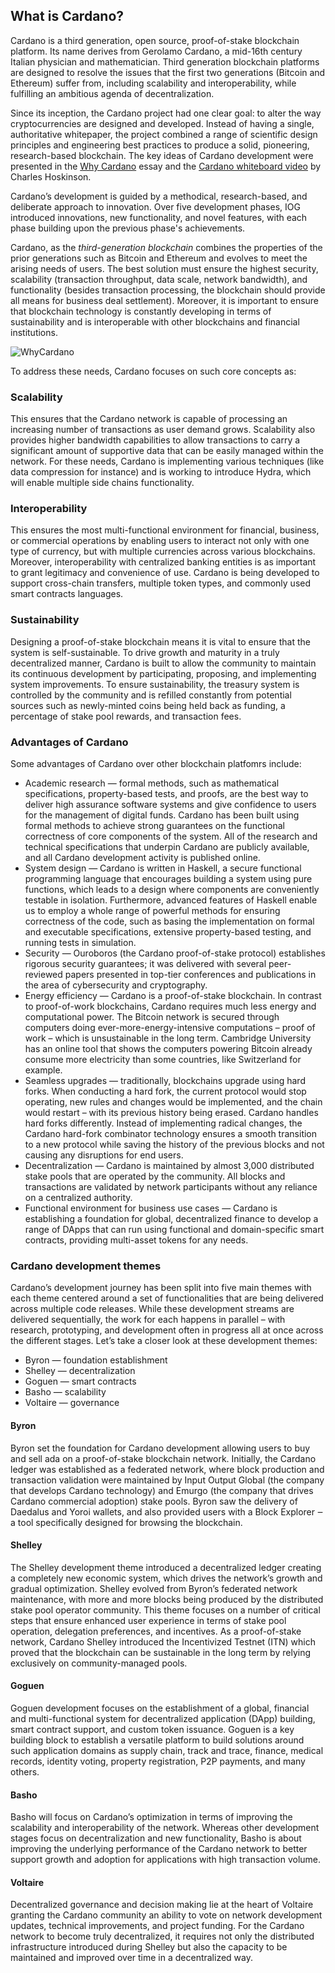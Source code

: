 ## What is Cardano?

Cardano is a third generation, open source, proof-of-stake blockchain platform. Its name derives from Gerolamo Cardano, a mid-16th century Italian physician and mathematician. Third generation blockchain platforms are designed to resolve the issues that the first two generations (Bitcoin and Ethereum) suffer from, including scalability and interoperability, while fulfilling an ambitious agenda of decentralization.

Since its inception, the Cardano project had one clear goal: to alter the way cryptocurrencies are designed and developed. Instead of having a single, authoritative whitepaper, the project combined a range of scientific design principles and engineering best practices to produce a solid, pioneering, research-based blockchain. The key ideas of Cardano development were presented in the [Why Cardano](https://why.cardano.org/en/introduction/motivation/) essay and the [Cardano whiteboard video](https://www.youtube.com/watch?v=Ja9D0kpksxw) by Charles Hoskinson.

Cardano’s development is guided by a methodical, research-based, and deliberate approach to innovation. Over five development phases, IOG introduced innovations, new functionality, and novel features, with each phase building upon the previous phase's achievements.

Cardano, as the _third-generation blockchain_ combines the properties of the prior generations such as Bitcoin and Ethereum and evolves to meet the arising needs of users. The best solution must ensure the highest security, scalability (transaction throughput, data scale, network bandwidth), and functionality (besides transaction processing, the blockchain should provide all means for business deal settlement). Moreover, it is important to ensure that blockchain technology is constantly developing in terms of sustainability and is interoperable with other blockchains and financial institutions.

![WhyCardano](2209_WhyCardano_Infographic_Icons_Twitter_Intro.png)

To address these needs, Cardano focuses on such core concepts as:

### Scalability
This ensures that the Cardano network is capable of processing an increasing number of transactions as user demand grows. Scalability also provides higher bandwidth capabilities to allow transactions to carry a significant amount of supportive data that can be easily managed within the network. For these needs, Cardano is implementing various techniques (like data compression for instance) and is working to introduce Hydra, which will enable multiple side chains functionality.

### Interoperability
This ensures the most multi-functional environment for financial, business, or commercial operations by enabling users to interact not only with one type of currency, but with multiple currencies across various blockchains. Moreover, interoperability with centralized banking entities is as important to grant legitimacy and convenience of use. Cardano is being developed to support cross-chain transfers, multiple token types, and commonly used smart contracts languages.

### Sustainability
Designing a proof-of-stake blockchain means it is vital to ensure that the system is self-sustainable. To drive growth and maturity in a truly decentralized manner, Cardano is built to allow the community to maintain its continuous development by participating, proposing, and implementing system improvements. To ensure sustainability, the treasury system is controlled by the community and is refilled constantly from potential sources such as newly-minted coins being held back as funding, a percentage of stake pool rewards, and transaction fees.

### Advantages of Cardano 
Some advantages of Cardano over other blockchain platfomrs include:
- Academic research — formal methods, such as mathematical specifications, property-based tests, and proofs, are the best way to deliver high assurance software systems and give confidence to users for the management of digital funds. Cardano has been built using formal methods to achieve strong guarantees on the functional correctness of core components of the system. All of the research and technical specifications that underpin Cardano are publicly available, and all Cardano development activity is published online.
- System design — Cardano is written in Haskell, a secure functional programming language that encourages building a system using pure functions, which leads to a design where components are conveniently testable in isolation. Furthermore, advanced features of Haskell enable us to employ a whole range of powerful methods for ensuring correctness of the code, such as basing the implementation on formal and executable specifications, extensive property-based testing, and running tests in simulation.
- Security — Ouroboros (the Cardano proof-of-stake protocol) establishes rigorous security guarantees; it was delivered with several peer-reviewed papers presented in top-tier conferences and publications in the area of cybersecurity and cryptography.
- Energy efficiency — Cardano is a proof-of-stake blockchain. In contrast to proof-of-work blockchains, Cardano requires much less energy and computational power. The Bitcoin network is secured through computers doing ever-more-energy-intensive computations – proof of work – which is unsustainable in the long term. Cambridge University has an online tool that shows the computers powering Bitcoin already consume more electricity than some countries, like Switzerland for example.
- Seamless upgrades — traditionally, blockchains upgrade using hard forks. When conducting a hard fork, the current protocol would stop operating, new rules and changes would be implemented, and the chain would restart – with its previous history being erased. Cardano handles hard forks differently. Instead of implementing radical changes, the Cardano hard-fork combinator technology ensures a smooth transition to a new protocol while saving the history of the previous blocks and not causing any disruptions for end users.
- Decentralization — Cardano is maintained by almost 3,000 distributed stake pools that are operated by the community. All blocks and transactions are validated by network participants without any reliance on a centralized authority.
- Functional environment for business use cases — Cardano is establishing a foundation for global, decentralized finance to develop a range of DApps that can run using functional and domain-specific smart contracts, providing multi-asset tokens for any needs.

### Cardano development themes
Cardano’s development journey has been split into five main themes with each theme centered around a set of functionalities that are being delivered across multiple code releases. While these development streams are delivered sequentially, the work for each happens in parallel – with research, prototyping, and development often in progress all at once across the different stages. Let’s take a closer look at these development themes:

- Byron — foundation establishment
- Shelley — decentralization
- Goguen — smart contracts
- Basho — scalability
- Voltaire — governance

#### Byron
Byron set the foundation for Cardano development allowing users to buy and sell ada on a proof-of-stake blockchain network. Initially, the Cardano ledger was established as a federated network, where block production and transaction validation were maintained by Input Output Global (the company that develops Cardano technology) and Emurgo (the company that drives Cardano commercial adoption) stake pools. Byron saw the delivery of Daedalus and Yoroi wallets, and also provided users with a Block Explorer ‒ a tool specifically designed for browsing the blockchain.

#### Shelley
The Shelley development theme introduced a decentralized ledger creating a completely new economic system, which drives the network’s growth and gradual optimization. Shelley evolved from Byron’s federated network maintenance, with more and more blocks being produced by the distributed stake pool operator community. This theme focuses on a number of critical steps that ensure enhanced user experience in terms of stake pool operation, delegation preferences, and incentives. As a proof-of-stake network, Cardano Shelley introduced the Incentivized Testnet (ITN) which proved that the blockchain can be sustainable in the long term by relying exclusively on community-managed pools.

#### Goguen
Goguen development focuses on the establishment of a global, financial and multi-functional system for decentralized application (DApp) building, smart contract support, and custom token issuance. Goguen is a key building block to establish a versatile platform to build solutions around such application domains as supply chain, track and trace, finance, medical records, identity voting, property registration, P2P payments, and many others.

#### Basho
Basho will focus on Cardano’s optimization in terms of improving the scalability and interoperability of the network. Whereas other development stages focus on decentralization and new functionality, Basho is about improving the underlying performance of the Cardano network to better support growth and adoption for applications with high transaction volume.

#### Voltaire
Decentralized governance and decision making lie at the heart of Voltaire granting the Cardano community an ability to vote on network development updates, technical improvements, and project funding. For the Cardano network to become truly decentralized, it requires not only the distributed infrastructure introduced during Shelley but also the capacity to be maintained and improved over time in a decentralized way.
